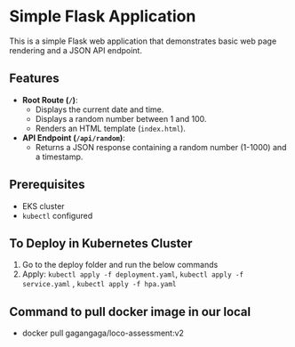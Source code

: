 # Simple Flask Application

This is a simple Flask web application that demonstrates basic web page rendering and a JSON API endpoint.

## Features

* **Root Route (`/`)**:
    * Displays the current date and time.
    * Displays a random number between 1 and 100.
    * Renders an HTML template (`index.html`).
* **API Endpoint (`/api/random`)**:
    * Returns a JSON response containing a random number (1-1000) and a timestamp.


## Prerequisites

* EKS cluster
* `kubectl` configured

## To Deploy in Kubernetes Cluster

1.  Go to the deploy folder and run the below commands 
2.  Apply: `kubectl apply -f deployment.yaml`, `kubectl apply -f service.yaml` , `kubectl apply -f hpa.yaml`

## Command to pull docker image in our local 

* docker pull gagangaga/loco-assessment:v2


